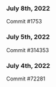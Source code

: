 ### July 8th, 2022

Commit #1753

### July 5th, 2022

Commit #314353


### July 4th, 2022

Commit #72281

